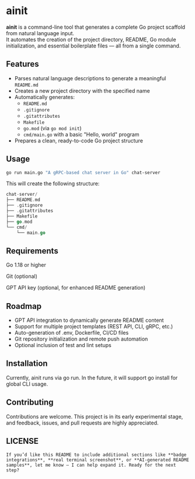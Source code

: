 # ainit

**ainit** is a command-line tool that generates a complete Go project scaffold from natural language input.  
It automates the creation of the project directory, README, Go module initialization, and essential boilerplate files — all from a single command.

## Features

- Parses natural language descriptions to generate a meaningful `README.md`
- Creates a new project directory with the specified name
- Automatically generates:
  - `README.md`
  - `.gitignore`
  - `.gitattributes`
  - `Makefile`
  - `go.mod` (via `go mod init`)
  - `cmd/main.go` with a basic "Hello, world" program
- Prepares a clean, ready-to-code Go project structure

## Usage

```bash
go run main.go "A gRPC-based chat server in Go" chat-server
```

This will create the following structure:

```go
chat-server/
├── README.md
├── .gitignore
├── .gitattributes
├── Makefile
├── go.mod
└── cmd/
    └── main.go
```

## Requirements
Go 1.18 or higher

Git (optional)

GPT API key (optional, for enhanced README generation)

## Roadmap
- GPT API integration to dynamically generate README content
- Support for multiple project templates (REST API, CLI, gRPC, etc.)
- Auto-generation of .env, Dockerfile, CI/CD files
- Git repository initialization and remote push automation
- Optional inclusion of test and lint setups

## Installation
Currently, ainit runs via go run. In the future, it will support go install for global CLI usage.

## Contributing
Contributions are welcome. This project is in its early experimental stage, and feedback, issues, and pull requests are highly appreciated.

## LICENSE

```
If you’d like this README to include additional sections like **badge integrations**, **real terminal screenshot**, or **AI-generated README samples**, let me know — I can help expand it. Ready for the next step?
```
